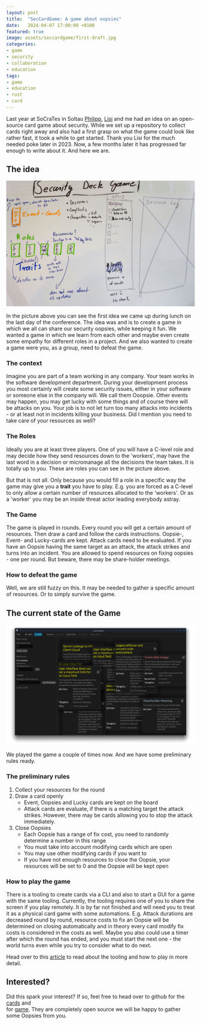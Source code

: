 ```yaml
---
layout: post
title:  "SecCardGame: A game about oopsies"
date:   2024-04-07 17:00:00 +0100
featured: true
image: assets/seccardgame/first-draft.jpg
categories:
- game
- security
- collaboration
- education
tags:
- game
- education
- rust
- card
---
```


Last year at SoCraTes in Soltau [Philipp](https://www.linkedin.com/in/philipp-zug-a892161b/), [Lisi](https://de.linkedin.com/in/lisihocke) and me had an idea on an 
open-source card game about security. While we set up a repository to collect cards right
away and also had a first grasp on what the game could look like rather fast, it took a while
to get started. Thank you Lisi for the much needed poke later in 2023. Now, a few months
later it has progressed far enough to write about it. And here we are.

## The idea

![First draft](../assets/seccardgame/first-draft.jpg)

In the picture above you can see the first idea we came up during lunch on the last day of the
conference. The idea was and is to create a game in which we all can share our security oopsies, while
keeping it fun. We wanted a game in which we learn from each other and maybe even create some empathy for
different roles in a project. And we also wanted to create a game were you, as a group, need to defeat the
game.

### The context

Imagine you are part of a team working in any company. Your team works in the software development
department. During your development process you most certainly will create some security issues, 
either in your software or someone else in the company will. We call them Ooopsie. Other events may happen, you may
get lucky with some things and of course there will be attacks on you. Your job is to not let turn too many
attacks into incidents - or at least not in incidents killing your business. Did I mention you 
need to take care of your resources as well?

### The Roles

Ideally you are at least three players. One of you will have a C-level role and may decide how they
send resources down to the 'workers', may have the last word in a decision or micromanage all the decisions
the team takes. It is totally up to you. These are roles you can see in the picture above.

But that is not all. Only because you would fill a role in a specific way the game may give you a **trait** you
have to play. E.g. you are forced as a C-level to only allow a certain number of resources allocated to the
'workers'. Or as a 'worker' you may be an inside threat actor leading everybody astray.

### The Game

The game is played in rounds. Every round you will get a certain amount of resources. Then draw a card and
follow the cards instructions. Oopsie-, Event- and Lucky-cards are kept. Attack cards need to be evaluated.
If you have an Oopsie having the same target as an attack, the attack strikes and turns into an incident. 
You are allowed to spend resources on fixing oopsies - one per round. But beware, there may be share-holder meetings.

### How to defeat the game

Well, we are still fuzzy on this. It may be needed to gather a specific amount of resources. Or to simply 
survive the game.

## The current state of the Game

![GUI](../assets/seccardgame/the-game.png)

We played the game a couple of times now. And we have some preliminary rules ready.

### The preliminary rules
  
1. Collect your resources for the round
2. Draw a card openly
   * Event, Oopsies and Lucky cards are kept on the board
   * Attack cards are evaluate, if there is a matching target the attack strikes. However, there may be cards allowing you to stop the attack immediately.
3. Close Oopsies
   * Each Oopsie has a range of fix cost, you need to randomly determine a number in this range
   * You must take into account modifying cards which are open
   * You may use other modifying cards if you want to
   * If you have not enough resources to close the Oopsie, your resources will be set to 0 and the Oopsie will be kept open

### How to play the game
 
There is a tooling to create cards via a CLI and also to start a GUI for a game with the same tooling. Currently,
the tooling requires one of you to share the screen if you play remotely. It is by far not finished and will need
you to treat it as a physical card game with some automations. E.g. Attack durations are decreased round by round,
resource costs to fix an Oopsie will be determined on closing automatically and in theory every card
modify fix costs is considered in the costs as well. Maybe you also could use a timer after which the round
has ended, and you must start the next one - the world turns even while you try to consider what to do next.

Head over to this [article](https://blog.maschmi.net/seccardgame-play/) to read about the tooling and how to play
in more detail.

## Interested?

Did this spark your interest? If so, feel free to head over to github for the [cards](https://github.com/Security-Card-Game/securityDeckGame) and  
for [game](https://github.com/Security-Card-Game/seccardgamecli). They are completely open source we will be happy
to gather some Oopsies from you.
